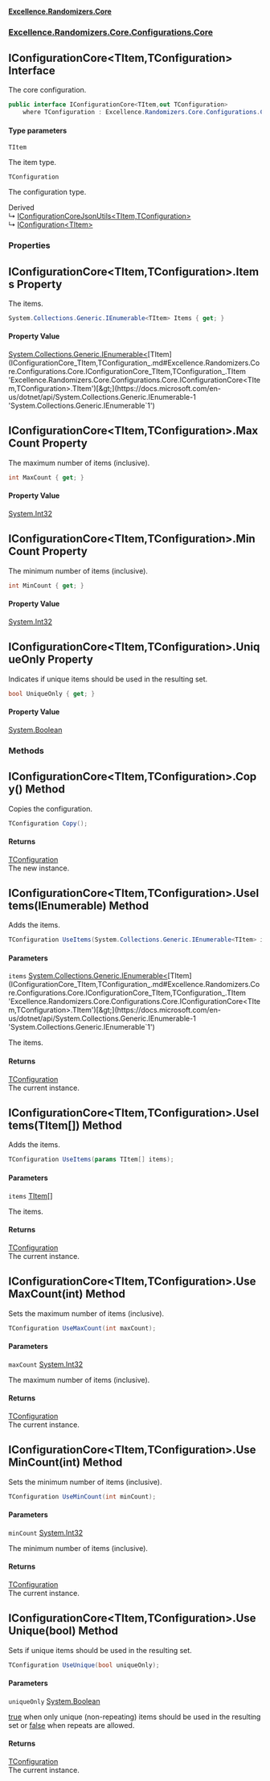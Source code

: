 #### [Excellence.Randomizers.Core](Excellence.Randomizers.md 'Excellence.Randomizers')
### [Excellence.Randomizers.Core.Configurations.Core](Excellence.Randomizers.md#Excellence.Randomizers.Core.Configurations.Core 'Excellence.Randomizers.Core.Configurations.Core')

## IConfigurationCore<TItem,TConfiguration> Interface

The core configuration.

```csharp
public interface IConfigurationCore<TItem,out TConfiguration>
    where TConfiguration : Excellence.Randomizers.Core.Configurations.Core.IConfigurationCore<TItem, TConfiguration>
```
#### Type parameters

<a name='Excellence.Randomizers.Core.Configurations.Core.IConfigurationCore_TItem,TConfiguration_.TItem'></a>

`TItem`

The item type.

<a name='Excellence.Randomizers.Core.Configurations.Core.IConfigurationCore_TItem,TConfiguration_.TConfiguration'></a>

`TConfiguration`

The configuration type.

Derived  
&#8627; [IConfigurationCoreJsonUtils&lt;TItem,TConfiguration&gt;](IConfigurationCoreJsonUtils_TItem,TConfiguration_.md 'Excellence.Randomizers.Core.Configurations.Core.IConfigurationCoreJsonUtils<TItem,TConfiguration>')  
&#8627; [IConfiguration&lt;TItem&gt;](IConfiguration_TItem_.md 'Excellence.Randomizers.Core.Configurations.IConfiguration<TItem>')
### Properties

<a name='Excellence.Randomizers.Core.Configurations.Core.IConfigurationCore_TItem,TConfiguration_.Items'></a>

## IConfigurationCore<TItem,TConfiguration>.Items Property

The items.

```csharp
System.Collections.Generic.IEnumerable<TItem> Items { get; }
```

#### Property Value
[System.Collections.Generic.IEnumerable&lt;](https://docs.microsoft.com/en-us/dotnet/api/System.Collections.Generic.IEnumerable-1 'System.Collections.Generic.IEnumerable`1')[TItem](IConfigurationCore_TItem,TConfiguration_.md#Excellence.Randomizers.Core.Configurations.Core.IConfigurationCore_TItem,TConfiguration_.TItem 'Excellence.Randomizers.Core.Configurations.Core.IConfigurationCore<TItem,TConfiguration>.TItem')[&gt;](https://docs.microsoft.com/en-us/dotnet/api/System.Collections.Generic.IEnumerable-1 'System.Collections.Generic.IEnumerable`1')

<a name='Excellence.Randomizers.Core.Configurations.Core.IConfigurationCore_TItem,TConfiguration_.MaxCount'></a>

## IConfigurationCore<TItem,TConfiguration>.MaxCount Property

The maximum number of items (inclusive).

```csharp
int MaxCount { get; }
```

#### Property Value
[System.Int32](https://docs.microsoft.com/en-us/dotnet/api/System.Int32 'System.Int32')

<a name='Excellence.Randomizers.Core.Configurations.Core.IConfigurationCore_TItem,TConfiguration_.MinCount'></a>

## IConfigurationCore<TItem,TConfiguration>.MinCount Property

The minimum number of items (inclusive).

```csharp
int MinCount { get; }
```

#### Property Value
[System.Int32](https://docs.microsoft.com/en-us/dotnet/api/System.Int32 'System.Int32')

<a name='Excellence.Randomizers.Core.Configurations.Core.IConfigurationCore_TItem,TConfiguration_.UniqueOnly'></a>

## IConfigurationCore<TItem,TConfiguration>.UniqueOnly Property

Indicates if unique items should be used in the resulting set.

```csharp
bool UniqueOnly { get; }
```

#### Property Value
[System.Boolean](https://docs.microsoft.com/en-us/dotnet/api/System.Boolean 'System.Boolean')
### Methods

<a name='Excellence.Randomizers.Core.Configurations.Core.IConfigurationCore_TItem,TConfiguration_.Copy()'></a>

## IConfigurationCore<TItem,TConfiguration>.Copy() Method

Copies the configuration.

```csharp
TConfiguration Copy();
```

#### Returns
[TConfiguration](IConfigurationCore_TItem,TConfiguration_.md#Excellence.Randomizers.Core.Configurations.Core.IConfigurationCore_TItem,TConfiguration_.TConfiguration 'Excellence.Randomizers.Core.Configurations.Core.IConfigurationCore<TItem,TConfiguration>.TConfiguration')  
The new instance.

<a name='Excellence.Randomizers.Core.Configurations.Core.IConfigurationCore_TItem,TConfiguration_.UseItems(System.Collections.Generic.IEnumerable_TItem_)'></a>

## IConfigurationCore<TItem,TConfiguration>.UseItems(IEnumerable<TItem>) Method

Adds the items.

```csharp
TConfiguration UseItems(System.Collections.Generic.IEnumerable<TItem> items);
```
#### Parameters

<a name='Excellence.Randomizers.Core.Configurations.Core.IConfigurationCore_TItem,TConfiguration_.UseItems(System.Collections.Generic.IEnumerable_TItem_).items'></a>

`items` [System.Collections.Generic.IEnumerable&lt;](https://docs.microsoft.com/en-us/dotnet/api/System.Collections.Generic.IEnumerable-1 'System.Collections.Generic.IEnumerable`1')[TItem](IConfigurationCore_TItem,TConfiguration_.md#Excellence.Randomizers.Core.Configurations.Core.IConfigurationCore_TItem,TConfiguration_.TItem 'Excellence.Randomizers.Core.Configurations.Core.IConfigurationCore<TItem,TConfiguration>.TItem')[&gt;](https://docs.microsoft.com/en-us/dotnet/api/System.Collections.Generic.IEnumerable-1 'System.Collections.Generic.IEnumerable`1')

The items.

#### Returns
[TConfiguration](IConfigurationCore_TItem,TConfiguration_.md#Excellence.Randomizers.Core.Configurations.Core.IConfigurationCore_TItem,TConfiguration_.TConfiguration 'Excellence.Randomizers.Core.Configurations.Core.IConfigurationCore<TItem,TConfiguration>.TConfiguration')  
The current instance.

<a name='Excellence.Randomizers.Core.Configurations.Core.IConfigurationCore_TItem,TConfiguration_.UseItems(TItem[])'></a>

## IConfigurationCore<TItem,TConfiguration>.UseItems(TItem[]) Method

Adds the items.

```csharp
TConfiguration UseItems(params TItem[] items);
```
#### Parameters

<a name='Excellence.Randomizers.Core.Configurations.Core.IConfigurationCore_TItem,TConfiguration_.UseItems(TItem[]).items'></a>

`items` [TItem](IConfigurationCore_TItem,TConfiguration_.md#Excellence.Randomizers.Core.Configurations.Core.IConfigurationCore_TItem,TConfiguration_.TItem 'Excellence.Randomizers.Core.Configurations.Core.IConfigurationCore<TItem,TConfiguration>.TItem')[[]](https://docs.microsoft.com/en-us/dotnet/api/System.Array 'System.Array')

The items.

#### Returns
[TConfiguration](IConfigurationCore_TItem,TConfiguration_.md#Excellence.Randomizers.Core.Configurations.Core.IConfigurationCore_TItem,TConfiguration_.TConfiguration 'Excellence.Randomizers.Core.Configurations.Core.IConfigurationCore<TItem,TConfiguration>.TConfiguration')  
The current instance.

<a name='Excellence.Randomizers.Core.Configurations.Core.IConfigurationCore_TItem,TConfiguration_.UseMaxCount(int)'></a>

## IConfigurationCore<TItem,TConfiguration>.UseMaxCount(int) Method

Sets the maximum number of items (inclusive).

```csharp
TConfiguration UseMaxCount(int maxCount);
```
#### Parameters

<a name='Excellence.Randomizers.Core.Configurations.Core.IConfigurationCore_TItem,TConfiguration_.UseMaxCount(int).maxCount'></a>

`maxCount` [System.Int32](https://docs.microsoft.com/en-us/dotnet/api/System.Int32 'System.Int32')

The maximum number of items (inclusive).

#### Returns
[TConfiguration](IConfigurationCore_TItem,TConfiguration_.md#Excellence.Randomizers.Core.Configurations.Core.IConfigurationCore_TItem,TConfiguration_.TConfiguration 'Excellence.Randomizers.Core.Configurations.Core.IConfigurationCore<TItem,TConfiguration>.TConfiguration')  
The current instance.

<a name='Excellence.Randomizers.Core.Configurations.Core.IConfigurationCore_TItem,TConfiguration_.UseMinCount(int)'></a>

## IConfigurationCore<TItem,TConfiguration>.UseMinCount(int) Method

Sets the minimum number of items (inclusive).

```csharp
TConfiguration UseMinCount(int minCount);
```
#### Parameters

<a name='Excellence.Randomizers.Core.Configurations.Core.IConfigurationCore_TItem,TConfiguration_.UseMinCount(int).minCount'></a>

`minCount` [System.Int32](https://docs.microsoft.com/en-us/dotnet/api/System.Int32 'System.Int32')

The minimum number of items (inclusive).

#### Returns
[TConfiguration](IConfigurationCore_TItem,TConfiguration_.md#Excellence.Randomizers.Core.Configurations.Core.IConfigurationCore_TItem,TConfiguration_.TConfiguration 'Excellence.Randomizers.Core.Configurations.Core.IConfigurationCore<TItem,TConfiguration>.TConfiguration')  
The current instance.

<a name='Excellence.Randomizers.Core.Configurations.Core.IConfigurationCore_TItem,TConfiguration_.UseUnique(bool)'></a>

## IConfigurationCore<TItem,TConfiguration>.UseUnique(bool) Method

Sets if unique items should be used in the resulting set.

```csharp
TConfiguration UseUnique(bool uniqueOnly);
```
#### Parameters

<a name='Excellence.Randomizers.Core.Configurations.Core.IConfigurationCore_TItem,TConfiguration_.UseUnique(bool).uniqueOnly'></a>

`uniqueOnly` [System.Boolean](https://docs.microsoft.com/en-us/dotnet/api/System.Boolean 'System.Boolean')

[true](https://docs.microsoft.com/en-us/dotnet/csharp/language-reference/builtin-types/bool 'https://docs.microsoft.com/en-us/dotnet/csharp/language-reference/builtin-types/bool') when only unique (non-repeating) items should be used in the resulting set or [false](https://docs.microsoft.com/en-us/dotnet/csharp/language-reference/builtin-types/bool 'https://docs.microsoft.com/en-us/dotnet/csharp/language-reference/builtin-types/bool') when repeats are allowed.

#### Returns
[TConfiguration](IConfigurationCore_TItem,TConfiguration_.md#Excellence.Randomizers.Core.Configurations.Core.IConfigurationCore_TItem,TConfiguration_.TConfiguration 'Excellence.Randomizers.Core.Configurations.Core.IConfigurationCore<TItem,TConfiguration>.TConfiguration')  
The current instance.